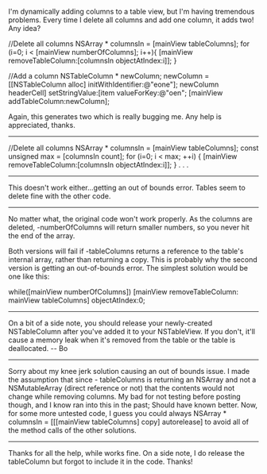 I'm dynamically adding columns to a table view, but I'm having tremendous problems. Every time I delete all columns and add one column, it adds two! Any idea?

    
//Delete all columns
NSArray * columnsIn = [mainView tableColumns];
for (i=0; i < [mainView numberOfColumns]; i++){
[mainView removeTableColumn:[columnsIn objectAtIndex:i]];
}

//Add a column
NSTableColumn * newColumn;
newColumn = [[NSTableColumn alloc] initWithIdentifier:@"eone"];
newColumn headerCell] setStringValue:[item valueForKey:@"oen";
[mainView addTableColumn:newColumn];


Again, this generates two which is really bugging me. Any help is appreciated, thanks.

----
    
//Delete all columns
NSArray * columnsIn = [mainView tableColumns];
const unsigned max = [columnsIn count];
for (i=0; i < max; ++i) {
	[mainView removeTableColumn:[columnsIn objectAtIndex:i]];
}
.
.
.



----
This doesn't work either...getting an out of bounds error. Tables seem to delete fine with the other code.

----
No matter what, the original code won't work properly. As the columns are deleted, -numberOfColumns  will return smaller numbers, so you never hit the end of the array.

Both versions will fail if -tableColumns returns a reference to the table's internal array, rather than returning a copy. This is probably why the second version is getting an out-of-bounds error. The simplest solution would be one like this:

    
while([mainView numberOfColumns])
	[mainView removeTableColumn:
		mainView tableColumns] objectAtIndex:0;



----

On a bit of a side note, you should release your newly-created NSTableColumn after you've added it to your NSTableView.  If you don't, it'll cause a memory leak when it's removed from the table or the table is deallocated.  -- Bo

----
Sorry about my knee jerk solution causing an out of bounds issue. I made the assumption that since      - tableColumns  is returning an NSArray and not a NSMutableArray (direct reference or not) that the contents would not change while removing columns. My bad for not testing before posting though, and I know ran into this in the past; Should have known better. Now, for some more untested code, I guess you could always      NSArray * columnsIn = [[[mainView tableColumns] copy] autorelease]  to avoid all of the method calls of the other solutions.

----
Thanks for all the help, while works fine. On a side note, I do release the tableColumn but forgot to include it in the code. Thanks!
